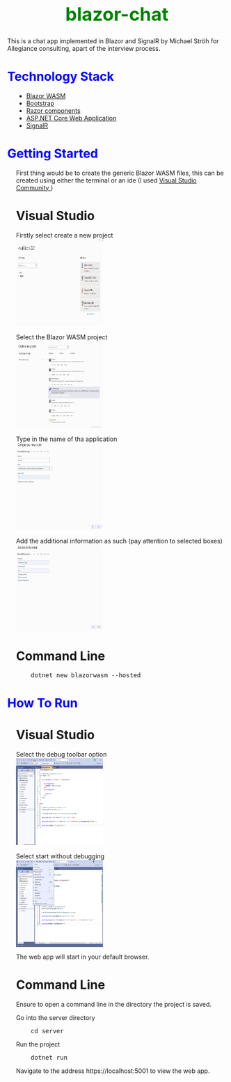   <h1 align="center" style="color:green; font-size: 300%;" > blazor-chat  </h1>

 
This is a chat app implemented in Blazor and SignalR by Michael Ströh for Allegiance consulting, apart of the interview process. 

  <h1 align="left" style="color:blue; font-size: 200%;" > Technology Stack  </h1>
  
<div style="margin-left: 4%">

- [Blazor WASM](https://dotnet.microsoft.com/apps/aspnet/web-apps/blazor)
- [Bootstrap](https://getbootstrap.com/)
- [Razor components](https://docs.microsoft.com/en-us/aspnet/core/blazor/components/?view=aspnetcore-6.0)
- [ASP.NET Core Web Application](https://docs.microsoft.com/en-us/visualstudio/ide/quickstart-aspnet-core?view=vs-2022)
- [SignalR](https://dotnet.microsoft.com/apps/aspnet/signalr)

</div>

  <h1 align="left" style="color:blue; font-size: 200%;" > Getting Started  </h1>

<div style="margin-left: 4%">
First thing would be to create the generic Blazor WASM files, this can be created using either the terminal or an ide (I used <a href="https://visualstudio.microsoft.com/vs/community/"> Visual Studio Community </a> )

# Visual Studio

<div>
Firstly select create a new project </br> 
<img align="center" width="200" height="200" src="https://github.com/Michael-Stroh/blazor-chat/blob/59f0fe8e711e0d7884466bbd07447b5a3e7ded35/Images/Install/create.png">
</div>

</br>

<div>
Select the Blazor WASM project </br>
<img align="center" width="200" height="200" src="https://github.com/Michael-Stroh/blazor-chat/blob/59f0fe8e711e0d7884466bbd07447b5a3e7ded35/Images/Install/blazor_select.png">
</div>

</br>

<div>
Type in the name of tha application </br>
<img align="center" width="200" height="200" src="https://github.com/Michael-Stroh/blazor-chat/blob/59f0fe8e711e0d7884466bbd07447b5a3e7ded35/Images/Install/configure.png">
</div>

</br>

<div>
Add the additional information as such (pay attention to selected boxes) </br>
<img align="center" width="200" height="200" src="https://github.com/Michael-Stroh/blazor-chat/blob/59f0fe8e711e0d7884466bbd07447b5a3e7ded35/Images/Install/additional.png">    
</div>

# Command Line

<pre>
    dotnet new blazorwasm --hosted
</pre>
</div>

  <h1 align="left" style="color:blue; font-size: 200%;" > How To Run  </h1>

<div style="margin-left: 4%">

# Visual Studio

<div>
Select the debug toolbar option </br>
<img align="center" width="200" height="200" src="https://github.com/Michael-Stroh/blazor-chat/blob/59f0fe8e711e0d7884466bbd07447b5a3e7ded35/Images/Run/toolbar.png">
</div>

</br>

<div>
Select start without debugging </br>
<img align="center" width="200" height="200" src="https://github.com/Michael-Stroh/blazor-chat/blob/59f0fe8e711e0d7884466bbd07447b5a3e7ded35/Images/Run/select.png">
</div>

The web app will start in your default browser.
    
# Command Line
    
Ensure to open a command line in the directory the project is saved.

Go into the server directory
<pre>
    cd server
</pre>

Run the project
<pre>
    dotnet run
</pre>

Navigate to the address https://localhost:5001 to view the web app.
    
</div>






